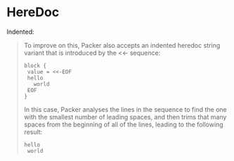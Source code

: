 # HereDoc
Indented:
>To improve on this, Packer also accepts an indented heredoc string variant that is introduced by the <<- sequence:
>```
>block {
>  value = <<-EOF
>  hello
>    world
>  EOF
>}
>```
>
>In this case, Packer analyses the lines in the sequence to find the one with the smallest number of leading spaces, and then trims that many spaces from the beginning of all of the lines, leading to the following result:
>```
>hello
>  world
>```
